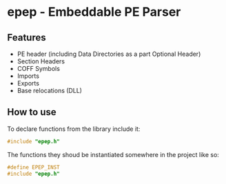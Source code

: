 # epep - Embeddable PE Parser
## Features

- PE header (including Data Directories as a part Optional Header)
- Section Headers
- COFF Symbols
- Imports
- Exports
- Base relocations (DLL)

## How to use

To declare functions from the library include it:

```C
#include "epep.h"
```

The functions they shoud be instantiated somewhere in the project like so:

```C
#define EPEP_INST
#include "epep.h"
```
